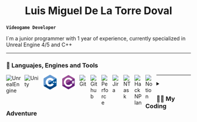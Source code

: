 # <div align="center"> Luis Miguel De La Torre Doval</div>
**`Videogame Developer`**

I´m a junior programmer with 1 year of experience, currently specialized in Unreal Engine 4/5 and C++

---

<h3 align="left"> 🧰 Languajes, Engines and Tools </h3>

<img align="left" alt="UnrealEngine" width="40px" style="padding-right:10px;" src="https://raw.githubusercontent.com/pheralb/svgl/5c82f5c8ee850fe1ae505978ae50296c9f5a6f29/static/library/unreal_engine_dark.svg" />
<img align="left" alt="Unity" width="40px" style="padding-right:10px;" src="https://www.vectorlogo.zone/logos/unity3d/unity3d-icon.svg" />



<img align="left" alt="CPlusPlus" width="40px" style="padding-right:10px;" src="https://raw.githubusercontent.com/devicons/devicon/master/icons/cplusplus/cplusplus-original.svg" /> 
<img align="left" alt="CSharp" width="40px" style="padding-right:10px;" src="https://raw.githubusercontent.com/devicons/devicon/master/icons/csharp/csharp-original.svg" />



<img align="left" alt="Git" width="20px" style="padding-right:10px;" src="https://cdn.jsdelivr.net/gh/devicons/devicon@latest/icons/git/git-original.svg" />
<img align="left" alt="Github" width="20px" style="padding-right:10px;" src="https://raw.githubusercontent.com/rdimascio/icons/932c4cf6c9e2031abeca1c164baa0f76785c16fe/icons/light/github.svg" />
<img align="left" alt="Perforce" width="20px" style="padding-right:10px;" src="https://www.vectorlogo.zone/logos/perforce/perforce-icon.svg" />

<img align="left" alt="Jira" width="20px" style="padding-right:10px;" src="https://cdn.jsdelivr.net/gh/devicons/devicon@latest/icons/jira/jira-original.svg" />
<img align="left" alt="NTask" width="20px" style="padding-right:10px;" src="https://www.ntaskmanager.com/wp-content/uploads/2022/05/nTask-Logo-Mark.svg" />
<img align="left" alt="HackNPlan" width="20px" style="padding-right:10px;" src="https://hacknplan.com/wp-content/uploads/2023/03/cropped-icon.png" />

<img align="left" alt="Notion" width="20px" style="padding-right:10px;" src="https://cdn.jsdelivr.net/gh/devicons/devicon@latest/icons/notion/notion-original.svg" />
          



---

<details>
  <summary><h3>👨‍💻 My Coding Adventure</h3></summary>
I started studying code as a software developer, it quickly felt boring to me since all I ended up doing were softwares that were useful and actually functional, but didn´t feel like a "creation" to me. That´s when I discovered ✨GAME ENGINES✨ and decided to give Unity a try. It amazed me how fascinating it was to write a bit of code and then, all of a sudden, I had created something alive(ish?)!. I decided to keep on studying and made a Master´s Degree on Videogame Programming, suffered Unreal Engine´s wrath and, after long months of learning and practicing, ended up loving it!. Right now I´m working hard to improve myself, learn new technologies and achieve new goals.

